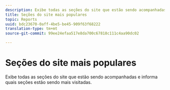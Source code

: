 ```yaml
---
description: Exibe todas as seções do site que estão sendo acompanhadas e informa quais seções estão sendo mais visitadas.
title: Seções do site mais populares
topic: Reports
uuid: bdc23670-0aff-4be5-be45-909f63f68222
translation-type: tm+mt
source-git-commit: 99ee24efaa517e8da700c67818c111c4aa90dc02

---
```



# Seções do site mais populares

Exibe todas as seções do site que estão sendo acompanhadas e informa quais seções estão sendo mais visitadas.

